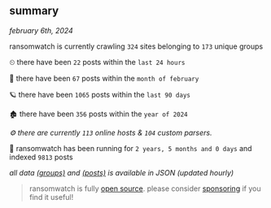 
## summary
_february 6th, 2024_

ransomwatch is currently crawling `324` sites belonging to `173` unique groups

⏲ there have been `22` posts within the `last 24 hours`

🦈 there have been `67` posts within the `month of february`

🪐 there have been `1065` posts within the `last 90 days`

🏚 there have been `356` posts within the `year of 2024`

_⚙️ there are currently `113` online hosts & `104` custom parsers._

🦕 ransomwatch has been running for `2 years, 5 months and 0 days` and indexed `9813` posts

_all data  [(groups)](http://ransomwhat.telemetry.ltd/groups) and [(posts)](http://ransomwhat.telemetry.ltd/posts) is available in JSON (updated hourly)_

> ransomwatch is fully [open source](https://github.com/joshhighet/ransomwatch#ransomwatch--). please consider [sponsoring](https://github.com/sponsors/joshhighet) if you find it useful!
